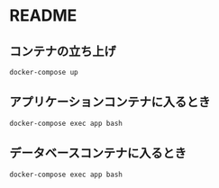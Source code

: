 # README

## コンテナの立ち上げ
```
docker-compose up
```

## アプリケーションコンテナに入るとき
```
docker-compose exec app bash
```

## データベースコンテナに入るとき
```
docker-compose exec app bash
```

